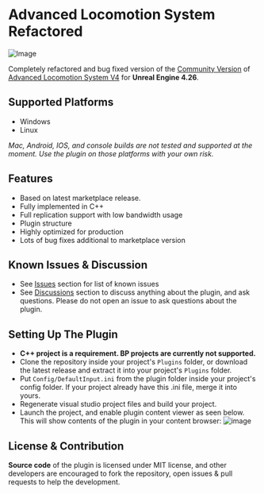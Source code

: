 # Advanced Locomotion System Refactored
![Image](https://github.com/Sixze/ALS-Refactored/raw/main/Screenshots/Readme_Screenshots_02.gif)

Completely refactored and bug fixed version of the [Community Version](https://www.unrealengine.com/marketplace/en-US/product/advanced-locomotion-system-v1) of [Advanced Locomotion System V4](https://www.unrealengine.com/marketplace/en-US/product/advanced-locomotion-system-v1) for **Unreal Engine 4.26**.

## Supported Platforms
- Windows
- Linux

*Mac, Android, IOS, and console builds are not tested and supported at the moment. Use the plugin on those platforms with your own risk.*

## Features
- Based on latest marketplace release.
- Fully implemented in C++
- Full replication support with low bandwidth usage
- Plugin structure
- Highly optimized for production
- Lots of bug fixes additional to marketplace version

## Known Issues & Discussion
- See [Issues](https://github.com/Sixze/ALS-Refactored/issues) section for list of known issues
- See [Discussions](https://github.com/Sixze/ALS-Refactored/discussions) section to discuss anything about the plugin, and ask questions. Please do not open an issue to ask questions about the plugin.

## Setting Up The Plugin
- **C++ project is a requirement. BP projects are currently not supported.**
- Clone the repository inside your project's `Plugins` folder, or download the latest release and extract it into your project's `Plugins` folder.
- Put `Config/DefaultInput.ini` from the plugin folder inside your project's config folder. If your project already have this .ini file, merge it into yours.
- Regenerate visual studio project files and build your project.
- Launch the project, and enable plugin content viewer as seen below. This will show contents of the plugin in your content browser:
![image](https://github.com/Sixze/ALS-Refactored/raw/main/Screenshots/Readme_Screenshots_01.png)

## License & Contribution
**Source code** of the plugin is licensed under MIT license, and other developers are encouraged to fork the repository, open issues & pull requests to help the development.
